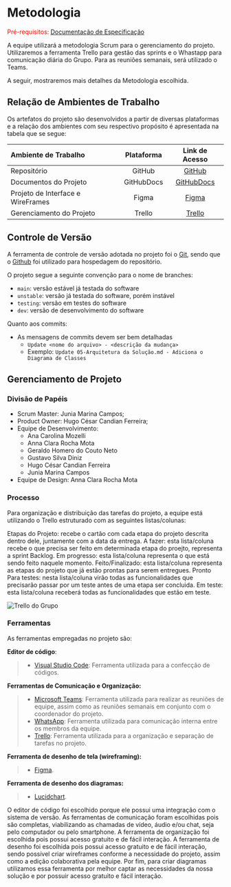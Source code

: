 
# Metodologia

<span style="color:red">Pré-requisitos: <a href="2-Especificação do Projeto.md"> Documentação de Especificação</a></span>

A equipe utilizará a metodologia Scrum para o gerenciamento do projeto. Utilizaremos a ferramenta Trello para gestão das sprints e o Whastapp para comunicação diária do Grupo. Para as reuniões semanais, será utilizado o Teams.

A seguir, mostraremos mais detalhes da Metodologia escolhida.

## Relação de Ambientes de Trabalho

Os artefatos do projeto são desenvolvidos a partir de diversas plataformas e a relação dos ambientes com seu respectivo propósito é apresentada na tabela que se segue:

Ambiente de Trabalho|Plataforma|Link de Acesso
|:------------------|:--------:|:------------:| 
|Repositório|GitHub|[GitHub](https://github.com/ICEI-PUC-Minas-PMV-ADS/pmv-ads-2024-1-e4-proj-dad-t3-mei) |
|Documentos do Projeto|GitHubDocs| [GitHubDocs](https://github.com/ICEI-PUC-Minas-PMV-ADS/pmv-ads-2024-1-e4-proj-dad-t3-mei/tree/main/docs) |
|Projeto de Interface e WireFrames| Figma| [Figma](https://www.figma.com/file/pZU4rLM8T4hmfN0oR4KKZZ/Untitled?type=design&node-id=0-1&mode=design&t=BsQ0gaCSkfjUz8Hv-0) |
|Gerenciamento do Projeto|Trello| [Trello](https://trello.com/b/aP9pRNed/projeto-puc-eixo-4) |

## Controle de Versão

A ferramenta de controle de versão adotada no projeto foi o
[Git](https://git-scm.com/), sendo que o [Github](https://github.com)
foi utilizado para hospedagem do repositório.

O projeto segue a seguinte convenção para o nome de branches:

- `main`: versão estável já testada do software
- `unstable`: versão já testada do software, porém instável
- `testing`: versão em testes do software
- `dev`: versão de desenvolvimento do software

Quanto aos commits:

- As mensagens de commits devem ser bem detalhadas
  - `Update <nome do arquivo> - <descrição da mudança>`
  - Exemplo: `Update 05-Arquitetura da Solução.md - Adiciona o Diagrama de Classes`

## Gerenciamento de Projeto

### Divisão de Papéis

- Scrum Master: Junia Marina Campos;
- Product Owner: Hugo César Candian Ferreira;
- Equipe de Desenvolvimento:
  - Ana Carolina Mozelli
  - Anna Clara Rocha Mota
  - Geraldo Homero do Couto Neto
  - Gustavo Silva Diniz
  - Hugo César Candian Ferreira
  - Junia Marina Campos
- Equipe de Design: Anna Clara Rocha Mota

### Processo

Para organização e distribuição das tarefas do projeto, a equipe está utilizando o Trello estruturado com as seguintes listas/colunas:

Etapas do Projeto: recebe o cartão com cada etapa do projeto descrita dentro dele, juntamente com a data da entrega.
A fazer: esta lista/coluna recebe o que precisa ser feito em determinada etapa do proejto, representa a sprint Backlog.
Em progresso: esta lista/coluna representa o que está sendo feito naquele momento.
Feito/Finalizado: esta lista/coluna representa as etapas do projeto que já estão prontas para serem entregues.
Pronto Para testes: nesta lista/coluna virão todas as funcionalidades que precisarão passar por um teste antes de uma etapa ser concluida.
Em teste: esta lista/coluna receberá todas as funcionalidades que estão em teste.

![Trello do Grupo](https://github.com/ICEI-PUC-Minas-PMV-ADS/pmv-ads-2024-1-e4-proj-dad-t3-mei/assets/70844369/9244afd1-9494-4064-904d-299aeeda29b1)

### Ferramentas

As ferramentas empregadas no projeto são:

**Editor de código**:
> - [Visual Studio Code](https://visualstudiocode.com): Ferramenta utilizada para a confecção de códigos.

**Ferramentas de Comunicação e Organização:**

> - [Microsoft Teams](https://teams.microsoft.com/): Ferramenta utilizada para realizar as reuniões de equipe, assim como as reuniões semanais em conjunto com o coordenador do projeto.
> - [WhatsApp](https://whatsapp.com): Ferramenta utilizada para comunicação interna entre os membros da equipe.
> - [Trello](https://trello.com): Ferramenta utilizada para a organização e separação de tarefas no projeto.

**Ferramenta de desenho de tela (wireframing):**
> - [Figma](https://figma.com).

**Ferramenta de desenho dos diagramas:**
> - [Lucidchart](https://lucidchart.com/).


O editor de código foi escolhido porque ele possui uma integração com o sistema de versão. 
As ferramentas de comunicação foram escolhidas pois são completas, viabilizando as chamadas de vídeo, áudio e/ou chat, seja pelo computador ou pelo smartphone.
A ferramenta de organização foi escolhida pois possui acesso gratuito e de fácil interação.
A ferramenta de desenho foi escolhida pois possui acesso gratuito e de fácil interação, sendo possível criar wireframes conforme a necessidade do projeto, assim como a edição colaborativa pela equipe.
Por fim, para criar diagramas utilizamos essa ferramenta por melhor captar as necessidades da nossa solução e por possuir acesso gratuito e fácil interação.
